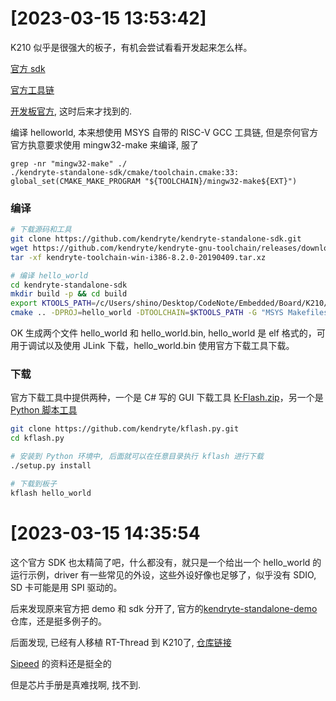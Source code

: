 

# [2023-03-15 13:53:42]

K210 似乎是很强大的板子，有机会尝试看看开发起来怎么样。

[官方 sdk](https://github.com/kendryte/kendryte-standalone-sdk.git)

[官方工具链](https://github.com/kendryte/kendryte-gnu-toolchain/releases/download/v8.2.0-20190409/kendryte-toolchain-win-i386-8.2.0-20190409.tar.xz)

[开发板官方](https://www.yahboom.com/study/K210-Developer-Kit), 这时后来才找到的.

编译 helloworld, 本来想使用 MSYS 自带的 RISC-V GCC 工具链, 但是奈何官方官方执意要求使用 mingw32-make 来编译, 服了

```
grep -nr "mingw32-make" ./
./kendryte-standalone-sdk/cmake/toolchain.cmake:33:        global_set(CMAKE_MAKE_PROGRAM "${TOOLCHAIN}/mingw32-make${EXT}")
```

### 编译

```sh
# 下载源码和工具
git clone https://github.com/kendryte/kendryte-standalone-sdk.git
wget https://github.com/kendryte/kendryte-gnu-toolchain/releases/download/v8.2.0-20190409/kendryte-toolchain-win-i386-8.2.0-20190409.tar.xz
tar -xf kendryte-toolchain-win-i386-8.2.0-20190409.tar.xz

# 编译 hello_world
cd kendryte-standalone-sdk
mkdir build -p && cd build
export KTOOLS_PATH=/c/Users/shino/Desktop/CodeNote/Embedded/Board/K210/YB-DKA01/_sdk/kendryte-toolchain/bin
cmake .. -DPROJ=hello_world -DTOOLCHAIN=$KTOOLS_PATH -G "MSYS Makefiles"
```

OK 生成两个文件 hello_world 和 hello_world.bin, hello_world 是 elf 格式的，可用于调试以及使用 JLink 下载，hello_world.bin 使用官方下载工具下载。

### 下载

官方下载工具中提供两种，一个是 C# 写的 GUI 下载工具 [K-Flash.zip](https://github.com/kendryte/kendryte-flash-windows/releases)，另一个是 [Python 脚本工具](https://github.com/kendryte/kflash.py)

```sh
git clone https://github.com/kendryte/kflash.py.git
cd kflash.py

# 安装到 Python 环境中, 后面就可以在任意目录执行 kflash 进行下载
./setup.py install

# 下载到板子
kflash hello_world
```

# [2023-03-15 14:35:54

这个官方 SDK 也太精简了吧，什么都没有，就只是一个给出一个 hello_world 的运行示例，driver 有一些常见的外设，这些外设好像也足够了，似乎没有 SDIO, SD 卡可能是用 SPI 驱动的。

后来发现原来官方把 demo 和 sdk 分开了, 官方的[kendryte-standalone-demo](ttps://github.com/kendryte/kendryte-standalone-demo.git) 仓库，还是挺多例子的。

后面发现, 已经有人移植 RT-Thread 到 K210了, [仓库链接](https://github.com/RT-Thread/RT-AK-plugin-k210)

[Sipeed](https://dl.sipeed.com/shareURL/MAIX/HDK/Sipeed-Maix-Bit) 的资料还是挺全的

但是芯片手册是真难找啊, 找不到.